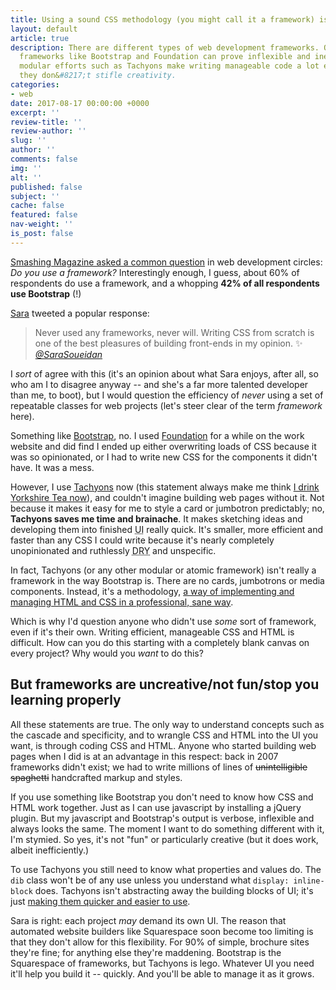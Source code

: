 ```yaml
---
title: Using a sound CSS methodology (you might call it a framework) is a good thing
layout: default
article: true
description: There are different types of web development frameworks. Overly opinionated
  frameworks like Bootstrap and Foundation can prove inflexible and inefficient, but
  modular efforts such as Tachyons make writing manageable code a lot easier. And
  they don&#8217;t stifle creativity.
categories:
- web
date: 2017-08-17 00:00:00 +0000
excerpt: ''
review-title: ''
review-author: ''
slug: ''
author: ''
comments: false
img: ''
alt: ''
published: false
subject: ''
cache: false
featured: false
nav-weight: ''
is_post: false
---
```


[Smashing Magazine asked a common question](https://mobile.twitter.com/smashingmag/status/898222789613715463) in web development circles: _Do you use a framework?_ Interestingly enough, I guess, about 60% of respondents do use a framework, and a whopping **42% of all respondents use Bootstrap** (!)

[Sara](https://www.sarasoueidan.com/) tweeted a popular response:

> Never used any frameworks, never will. Writing CSS from scratch is one of the best pleasures of building front-ends in my opinion. ✨ <cite><a href="https://mobile.twitter.com/SaraSoueidan/status/898234232195174400">@SaraSoueidan</a></cite>

I _sort_ of agree with this (it's an opinion about what Sara enjoys, after all, so who am I to disagree anyway -- and she's a far more talented developer than me, to boot), but I would question the efficiency of _never_ using a set of repeatable classes for web projects (let's steer clear of the term <i>framework</i> here).

Something like [Bootstrap](http://getbootstrap.com/), no. I used [Foundation](http://foundation.zurb.com/) for a while on the work website and did find I ended up either overwriting loads of CSS because it was so opinionated, or I had to write new CSS for the components it didn't have. It was a mess.

However, I use [Tachyons](http://tachyons.io) now (this statement always make me think [I drink Yorkshire Tea now](https://www.youtube.com/watch?v=24N7GMk2Byo)), and couldn't imagine building web pages without it. Not because it makes it easy for me to style a card or jumbotron predictably; no, **Tachyons saves me time and brainache**. It makes sketching ideas and developing them into finished <abbr title="User interface">UI</abbr> really quick. It's smaller, more efficient and faster than any CSS I could write because it's nearly completely unopinionated and ruthlessly <abbr title="Do not repeat yourself">DRY</abbr> and unspecific.

In fact, Tachyons (or any other modular or atomic framework) isn't really a framework in the way Bootstrap is. There are no cards, jumbotrons or media components. Instead, it's a methodology, [a way of implementing and managing HTML and CSS in a professional, sane way](http://mrmrs.github.io/writing/2016/03/24/scalable-css/).

Which is why I'd question anyone who didn't use _some_ sort of framework, even if it's their own. Writing efficient, manageable CSS and HTML is difficult. How can you do this starting with a completely blank canvas on every project? Why would you _want_ to do this?

## But frameworks are uncreative/not fun/stop you learning properly

All these statements are true. The only way to understand concepts such as the cascade and specificity, and to wrangle CSS and HTML into the UI you want, is through coding CSS and HTML. Anyone who started building web pages when I did is at an advantage in this respect: back in 2007 frameworks didn't exist; we had to write millions of lines of <del>unintelligible spaghetti</del> handcrafted markup and styles.

If you use something like Bootstrap you don't need to know how CSS and HTML work together. Just as I can use javascript by installing a jQuery plugin. But my javascript and Bootstrap's output is verbose, inflexible and always looks the same. The moment I want to do something different with it, I'm stymied. So yes, it's not "fun" or particularly creative (but it does work, albeit inefficiently.)

To use Tachyons you still need to know what properties and values do. The `dib` class won't be of any use unless you understand what `display: inline-block` does. Tachyons isn't abstracting away the building blocks of UI; it's just [making them quicker and easier to use](/2016/12/design-habits/).

Sara is right: each project _may_ demand its own UI. The reason that automated website builders like Squarespace soon become too limiting is that they don't allow for this flexibility. For 90% of simple, brochure sites they're fine; for anything else they're maddening. Bootstrap is the Squarespace of frameworks, but Tachyons is lego. Whatever UI you need it'll help you build it -- quickly. And you'll be able to manage it as it grows.
